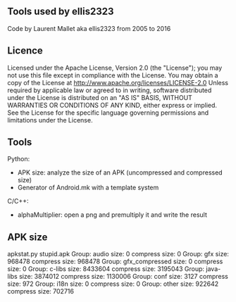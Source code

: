 Tools used by ellis2323
-

Code by Laurent Mallet aka ellis2323 from 2005 to 2016

Licence
-

Licensed under the Apache License, Version 2.0 (the "License"); you may not use this file except in compliance with the License. You may obtain a copy of the License at
http://www.apache.org/licenses/LICENSE-2.0
Unless required by applicable law or agreed to in writing, software distributed under the License is distributed on an "AS IS" BASIS, WITHOUT WARRANTIES OR CONDITIONS OF ANY KIND,
either express or implied. See the License for the specific language governing permissions and limitations under the License.



Tools
-

Python:
 
 * APK size: analyze the size of an APK (uncompressed and compressed size)
 * Generator of Android.mk with a template system

C/C++:

 * alphaMultiplier: open a png and premultiply it and write the result


APK size
--

apkstat.py stupid.apk 
Group:                audio size:        0 compress size:        0
Group:                  gfx size:   968478 compress size:   968478
Group:       gfx_compressed size:        0 compress size:        0
Group:               c-libs size:  8433604 compress size:  3195043
Group:            java-libs size:  3874012 compress size:  1130006
Group:                 conf size:     3127 compress size:      972
Group:                 i18n size:        0 compress size:        0
Group:                other size:   922642 compress size:   702716

